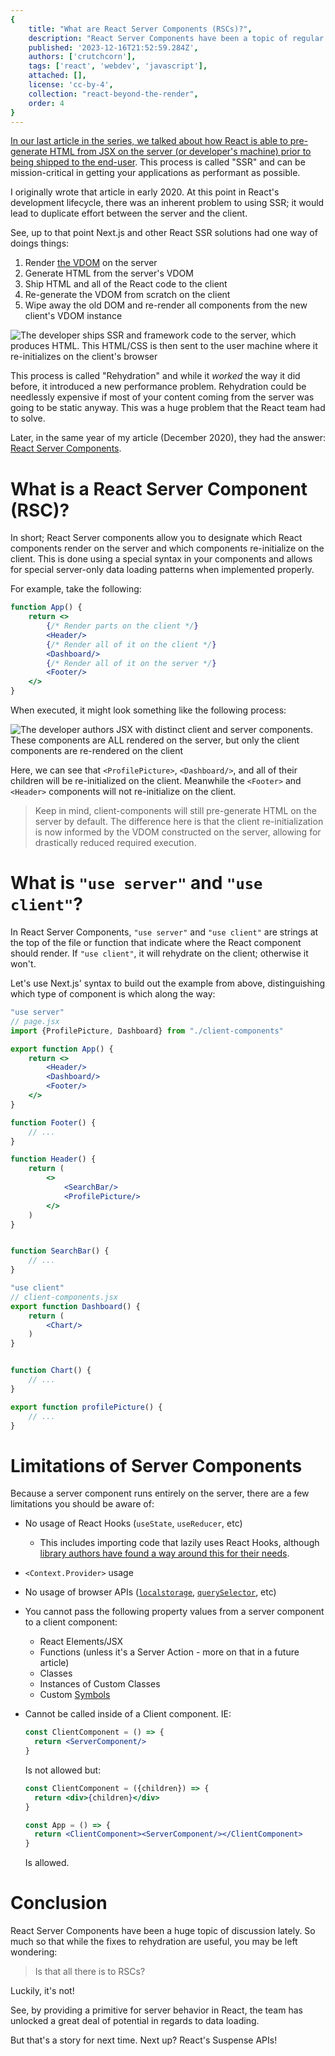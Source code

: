 ```yaml
---
{
    title: "What are React Server Components (RSCs)?",
    description: "React Server Components have been a topic of regular discussion in the WebDev space as-of late. What are they? How do they improve the SSR story for React? Let's take a look.",
    published: '2023-12-16T21:52:59.284Z',
    authors: ['crutchcorn'],
    tags: ['react', 'webdev', 'javascript'],
    attached: [],
    license: 'cc-by-4',
    collection: "react-beyond-the-render",
    order: 4
}
---
```


[In our last article in the series, we talked about how React is able to pre-generate HTML from JSX on the server (or developer's machine) prior to being shipped to the end-user](/posts/what-is-ssr-and-ssg). This process is called "SSR" and can be mission-critical in getting your applications as performant as possible.

I originally wrote that article in early 2020. At this point in React's development lifecycle, there was an inherent problem to using SSR; it would lead to duplicate effort between the server and the client.

See, up to that point Next.js and other React SSR solutions had one way of doings things:

1) Render [the VDOM](/posts/what-is-reconciliation-and-the-vdom) on the server
2) Generate HTML from the server's VDOM
3) Ship HTML and all of the React code to the client
4) Re-generate the VDOM from scratch on the client
5) Wipe away the old DOM and re-render all components from the new client's VDOM instance



![The developer ships SSR and framework code to the server, which produces HTML. This HTML/CSS is then sent to the user machine where it re-initializes on the client's browser](./ssr_slowdown.svg)

This process is called "Rehydration" and while it _worked_ the way it did before, it introduced a new performance problem. Rehydration could be needlessly expensive if most of your content coming from the server was going to be static anyway. This was a huge problem that the React team had to solve.

Later, in the same year of my article (December 2020), they had the answer: [React Server Components](https://legacy.reactjs.org/blog/2020/12/21/data-fetching-with-react-server-components.html).

# What is a React Server Component (RSC)?

In short; React Server components allow you to designate which React components render on the server and which components re-initialize on the client. This is done using a special syntax in your components and allows for special server-only data loading patterns when implemented properly.

For example, take the following:

```jsx
function App() {
	return <>
		{/* Render parts on the client */}
		<Header/>
		{/* Render all of it on the client */}
		<Dashboard/>
		{/* Render all of it on the server */}
		<Footer/>
	</>
}
```

When executed, it might look something like the following process:

![The developer authors JSX with distinct client and server components. These components are ALL rendered on the server, but only the client components are re-rendered on the client](./react-server-components.svg)

Here, we can see that `<ProfilePicture>`, `<Dashboard/>`, and all of their children will be re-initialized on the client. Meanwhile the `<Footer>` and `<Header>` components will not re-initialize on the client.

> Keep in mind, client-components will still pre-generate HTML on the server by default. The difference here is that the client re-initialization is now informed by the VDOM constructed on the server, allowing for drastically reduced required execution.

# What is `"use server"` and `"use client"`?

In React Server Components, `"use server"` and `"use client"` are strings at the top of the file or function that indicate where the React component should render. If `"use client"`, it will rehydrate on the client; otherwise it won't.

Let's use Next.js' syntax to build out the example from above, distinguishing which type of component is which along the way:

```jsx
"use server"
// page.jsx
import {ProfilePicture, Dashboard} from "./client-components"

export function App() {
	return <>
		<Header/>
		<Dashboard/>
		<Footer/>
	</>
}

function Footer() {
	// ...
}

function Header() {
	return (
		<>
			<SearchBar/>
			<ProfilePicture/>
		</>
	)
}


function SearchBar() {
	// ...
}
```

```jsx
"use client"
// client-components.jsx
export function Dashboard() {
	return (
		<Chart/>
	)
}


function Chart() {
	// ...
}

export function profilePicture() {
	// ...
}
```

# Limitations of Server Components

Because a server component runs entirely on the server, there are a few limitations you should be aware of:

- No usage of React Hooks (`useState`, `useReducer`, etc)

  - This includes importing code that lazily uses React Hooks, although [library authors have found a way around this for their needs](https://npmjs.com/package/rehackt).

- `<Context.Provider>` usage

- No usage of browser APIs ([`localstorage`](https://developer.mozilla.org/en-US/docs/Web/API/Window/localStorage), [`querySelector`](https://developer.mozilla.org/en-US/docs/Web/API/Document/querySelector), etc)

- You cannot pass the following property values from a server component to a client component:

  - React Elements/JSX
  - Functions (unless it's a Server Action - more on that in a future article)
  - Classes
  - Instances of Custom Classes
  - Custom [Symbols](https://developer.mozilla.org/en-US/docs/Web/JavaScript/Reference/Global_Objects/Symbol)

- Cannot be called inside of a Client component. IE:

  ```jsx
  const ClientComponent = () => {
  	return <ServerComponent/>
  }
  ```

  Is not allowed but:

  ```jsx
  const ClientComponent = ({children}) => {
  	return <div>{children}</div>
  }
  
  const App = () => {
  	return <ClientComponent><ServerComponent/></ClientComponent>
  }
  ```

  Is allowed.

# Conclusion

React Server Components have been a huge topic of discussion lately. So much so that while the fixes to rehydration are useful, you may be left wondering:

> Is that all there is to RSCs?

Luckily, it's not!

See, by providing a primitive for server behavior in React, the team has unlocked a great deal of potential in regards to data loading.

But that's a story for next time. Next up? React's Suspense APIs!
